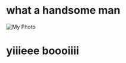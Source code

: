 # what a handsome man
![My Photo](https://avatars0.githubusercontent.com/u/49954579?s=400&u=84aa57957547909fe3eaab810ba8d16122cd35c3&v=4)
# yiiieee boooiiii
